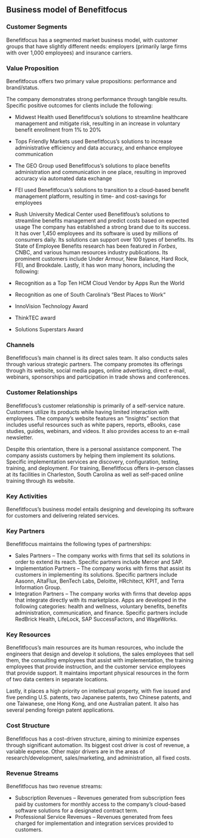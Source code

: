 Business model of Benefitfocus
------------------------------

 ### Customer Segments

 Benefitfocus has a segmented market business model, with customer groups that have slightly different needs: employers (primarily large firms with over 1,000 employees) and insurance carriers.

 ### Value Proposition

 Benefitfocus offers two primary value propositions: performance and brand/status.

 The company demonstrates strong performance through tangible results. Specific positive outcomes for clients include the following:

  * Midwest Health used Benefitfocus’s solutions to streamline healthcare management and mitigate risk, resulting in an increase in voluntary benefit enrollment from 1% to 20%
 * Tops Friendly Markets used Benefitfocus’s solutions to increase administrative efficiency and data accuracy, and enhance employee communication
 * The GEO Group used Benefitfocus’s solutions to place benefits administration and communication in one place, resulting in improved accuracy via automated data exchange
 * FEI used Benefitfocus’s solutions to transition to a cloud-based benefit management platform, resulting in time- and cost-savings for employees
 * Rush University Medical Center used Benefitfous’s solutions to streamline benefits management and predict costs based on expected usage
  The company has established a strong brand due to its success. It has over 1,450 employees and its software is used by millions of consumers daily. Its solutions can support over 100 types of benefits. Its State of Employee Benefits research has been featured in *Forbes*, CNBC, and various human resources industry publications. Its prominent customers include Under Armour, New Balance, Hard Rock, FEI, and Brookdale. Lastly, it has won many honors, including the following:

  * Recognition as a Top Ten HCM Cloud Vendor by Apps Run the World
 * Recognition as one of South Carolina’s “Best Places to Work“
 * InnoVision Technology Award
 * ThinkTEC award
 * Solutions Superstars Award
  ### Channels

 Benefitfocus’s main channel is its direct sales team. It also conducts sales through various strategic partners. The company promotes its offerings through its website, social media pages, online advertising, direct e-mail, webinars, sponsorships and participation in trade shows and conferences.

 ### Customer Relationships

 Benefitfocus’s customer relationship is primarily of a self-service nature. Customers utilize its products while having limited interaction with employees. The company’s website features an “Insights” section that includes useful resources such as white papers, reports, eBooks, case studies, guides, webinars, and videos. It also provides access to an e-mail newsletter.

 Despite this orientation, there is a personal assistance component. The company assists customers by helping them implement its solutions. Specific implementation services are discovery, configuration, testing, training, and deployment. For training, Benefitfocus offers in-person classes at its facilities in Charleston, South Carolina as well as self-paced online training through its website.

 ### Key Activities

 Benefitfocus’s business model entails designing and developing its software for customers and delivering related services.

 ### Key Partners

 Benefitfocus maintains the following types of partnerships:

  * Sales Partners – The company works with firms that sell its solutions in order to extend its reach. Specific partners include Mercer and SAP.
 * Implementation Partners – The company works with firms that assist its customers in implementing its solutions. Specific partners include Aasonn, AltaFlux, BenTech Labs, Deloitte, HRchitect, KPIT, and Terra Information Group.
 * Integration Partners – The company works with firms that develop apps that integrate directly with its marketplace. Apps are developed in the following categories: health and wellness, voluntary benefits, benefits administration, communication, and finance. Specific partners include RedBrick Health, LifeLock, SAP SuccessFactors, and WageWorks.
  ### Key Resources

 Benefitfocus’s main resources are its human resources, who include the engineers that design and develop it solutions, the sales employees that sell them, the consulting employees that assist with implementation, the training employees that provide instruction, and the customer service employees that provide support. It maintains important physical resources in the form of two data centers in separate locations.

 Lastly, it places a high priority on intellectual property, with five issued and five pending U.S. patents, two Japanese patents, two Chinese patents, and one Taiwanese, one Hong Kong, and one Australian patent. It also has several pending foreign patent applications.

 ### Cost Structure

 Benefitfocus has a cost-driven structure, aiming to minimize expenses through significant automation. Its biggest cost driver is cost of revenue, a variable expense. Other major drivers are in the areas of research/development, sales/marketing, and administration, all fixed costs.

 ### Revenue Streams

 Benefitfocus has two revenue streams:

  * Subscription Revenues – Revenues generated from subscription fees paid by customers for monthly access to the company’s cloud-based software solutions for a designated contract term.
 * Professional Service Revenues – Revenues generated from fees charged for implementation and integration services provided to customers.